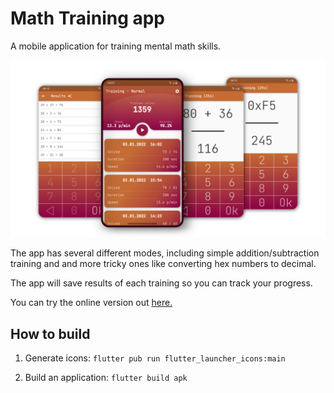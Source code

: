 # Math Training app

A mobile application for training mental math skills.

![app preview](docs/images/preview.png)

The app has several different modes, including simple addition/subtraction training and and more tricky ones like converting hex numbers to decimal.

The app will save results of each training so you can track your progress.

You can try the online version out [here.](https://cifruktus.github.io/MathTrainingWebapp/#/)


## How to build

1. Generate icons:
`flutter pub run flutter_launcher_icons:main`

2. Build an application:
`flutter build apk`
